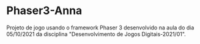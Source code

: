 # Phaser3-Anna

Projeto de jogo usando o framework Phaser 3 desenvolvido na aula do dia 05/10/2021 da disciplina "Desenvolvimento de Jogos Digitais-2021/01".
